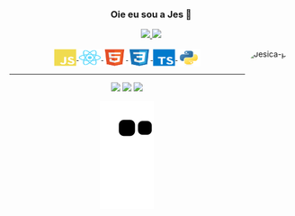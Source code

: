 ### <div align="center">Oie eu sou a Jes 👋<div>

<div align="center"> <!-- Ligagens, e tipo de commits -->
  <a href="https://https://github.com/JesicaSousa">
  <img height="145em" src="https://github-readme-stats.vercel.app/api?username=jesicasousa&show_icons=true&theme=calm&include_all_commits=true&count_private=true"/>
  <img height="145em" src="https://github-readme-stats.vercel.app/api/top-langs/?username=jesicasousa&layout=compact&langs_count=7&theme=calm"/>
</div>
  
<div style="display: inline_block" align="center"><br>
  <img align="center" alt="Jesica-Js" height="30" width="40" src="https://raw.githubusercontent.com/devicons/devicon/master/icons/javascript/javascript-plain.svg">
  <img align="center" alt="Jesica-React" height="30" width="40" src="https://raw.githubusercontent.com/devicons/devicon/master/icons/react/react-original.svg">
  <img align="center" alt="Jesica-HTML" height="30" width="40" src="https://raw.githubusercontent.com/devicons/devicon/master/icons/html5/html5-original.svg">
  <img align="center" alt="Jesica-CSS" height="30" width="40" src="https://raw.githubusercontent.com/devicons/devicon/master/icons/css3/css3-original.svg">
  <img align="center" alt="Jesica-CSS" height="30" width="40" src="https://raw.githubusercontent.com/devicons/devicon/master/icons/typescript/typescript-original.svg">
  <img align="center" alt="Jesica-CSS" height="30" width="40" src="https://raw.githubusercontent.com/devicons/devicon/master/icons/python/python-original.svg">
  <img align="right" alt="Jesica-pic" height="120" style="border-radius:50px;" src="https://i.picasion.com/pic92/462f9b1d6f0de5eb07e96a0b7bccb1e6.gif"> </div>
   
  <p>
   <hr>
  <p>
  <div style="display: inline_block" align="center" > 
  <a href="https://www.instagram.com/_eujesica/" target="_blank"><img src="https://img.shields.io/badge/-Instagram-%23E4405F?style=for-the-badge&logo=instagram&logoColor=white"      target="_blank"></a>
  <a href = "mailto:jesicasousa1997@gmail.com"><img src="https://img.shields.io/badge/-Gmail-%23333?style=for-the-badge&logo=gmail&logoColor=white" target="_blank"></a>
  <a href="https://www.linkedin.com/in/jesica-sousa/" target="_blank"><img src="https://img.shields.io/badge/-LinkedIn-%230077B5?style=for-the-badge&logo=linkedin&logoColor=white" target="_blank"></a> 
  
  ![Snake animation](https://github.com/jesicasousa/jesicasousa/blob/output/github-contribution-grid-snake.svg)
</div> 
 
